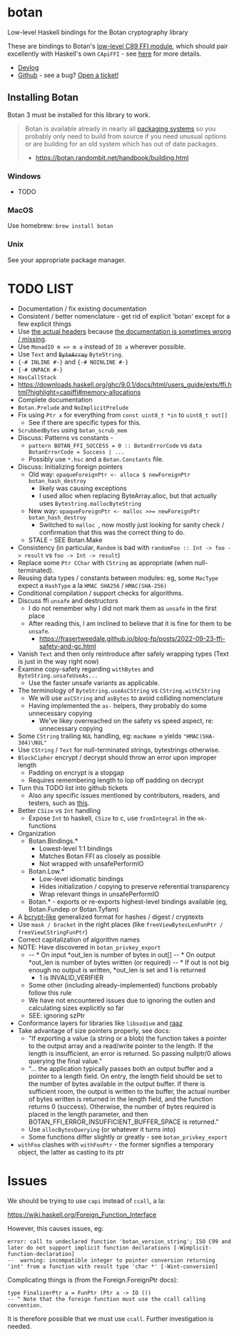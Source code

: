 # botan

Low-level Haskell bindings for the Botan cryptography library

These are bindings to Botan's [low-level C89 FFI module](https://botan.randombit.net/handbook/api_ref/ffi.html), which should pair excellently with Haskell's own `CApiFFI` - see [here](https://downloads.haskell.org/ghc/9.0.1/docs/html/users_guide/exts/ffi.html?highlight=capiffi#extension-CApiFFI) for more details.

- [Devlog](https://discourse.haskell.org/t/botan-bindings-devlog/6855?u=apothecalabs)
- [Github](https://github.com/apotheca/botan) - see a bug? [Open a ticket!](https://github.com/apotheca/botan/issues/new)

## Installing Botan

Botan 3 must be installed for this library to work.

> Botan is available already in nearly all [packaging systems](https://repology.org/project/botan/versions) so you probably only need to build from source if you need unusual options or are building for an old system which has out of date packages.
>
> - https://botan.randombit.net/handbook/building.html

### Windows

- TODO

### MacOS

Use homebrew: `brew install botan`

### Unix

See your appropriate package manager.

# TODO LIST

- Documentation / fix existing documentation
- Consistent / better nomenclature - get rid of explicit 'botan' except for a few explicit things
- Use [the actual headers](https://github.com/randombit/botan/blob/release-3/src/lib/ffi/ffi.h) because [the documentation is sometimes wrong / missing](https://botan.randombit.net/handbook/api_ref/ffi.html).
- Use `MonadIO m => m a` instead of `IO a` wherever possible.
- Use `Text` and ~~`ByteArray`~~ `ByteString`.
- `{-# INLINE #-}` and `{-# NOINLINE #-}`
- `{-# UNPACK #-}`
- `HasCallStack`
- https://downloads.haskell.org/ghc/9.0.1/docs/html/users_guide/exts/ffi.html?highlight=capiffi#memory-allocations
- Complete documentation
- `Botan.Prelude` and `NoImplicitPrelude`
- Fix using `Ptr x` for everything from `const uint8_t *in` to `uint8_t out[]`
    - See if there are specific types for this.
- `ScrubbedBytes` using `botan_scrub_mem`
- Discuss: Patterns vs constants - 
    - `pattern BOTAN_FFI_SUCCESS = 0 :: BotanErrorCode` vs `data BotanErrorCode = Success | ...`
    - Possibly use `*.hsc` and a `Botan.Constants` file.
- Discuss: Initializing foreign pointers
    - Old way: `opaqueForeignPtr <- alloca $ newForeignPtr botan_hash_destroy`
        - likely was causing exceptions
        - I used alloc when replacing ByteArray.alloc, but that actually uses `Bytestring.mallocByteString`
    - New way: `opaqueForeignPtr <- malloc >>= newForeignPtr botan_hash_destroy`
        - Switched to `malloc `, now mostly just looking for sanity check / confirmation that this was the correct thing to do.
    - STALE - SEE Botan.Make
- Consistency (in particular, `Random` is bad with `randomFoo :: Int -> foo -> result` vs `foo -> Int -> result`)
- Replace some `Ptr CChar` with `CString` as appropriate (when null-terminated).
- Reusing data types / constants between modules: eg, some `MacType` expect a `HashType` a la `HMAC SHA256` / `HMAC(SHA-256)`
- Conditional compilation / support checks for algorithms.
- Discuss ffi `unsafe` and destructors
    - I do not remember why I did not mark them as `unsafe` in the first place
    - After reading this, I am inclined to believe that it is fine for them to be `unsafe`.
        - https://frasertweedale.github.io/blog-fp/posts/2022-09-23-ffi-safety-and-gc.html
- Vanish `Text` and then only reintroduce after safely wrapping types (Text is just in the way right now)
- Examine copy-safety regarding `withBytes` and `ByteString.unsafeUseAs...`
    - Use the faster unsafe variants as applicable.
- The terminology of `ByteString.useAsCString` vs `CString.withCString`
    - We will use `asCString` and `asBytes` to avoid colliding nomenclature
    - Having implemented the `as-` helpers, they probably do some unnecessary copying
        - We've likey overreached on the safety vs speed aspect, re: unnecessary copying
- Some `CString` trailing `NUL` handling, eg: `macName m` yields `"HMAC(SHA-384)\NUL"`
- Use `CString` / `Text` for null-terminated strings, bytestrings otherwise.
- `BlockCipher` encrypt / decrypt should throw an error upon improper length
    - Padding on encrypt is a stopgap
    - Requires remembering length to lop off padding on decrypt
- Turn this TODO list into github tickets
    - Also any specific issues mentioned by contributors, readers, and testers, such as [this](https://discourse.haskell.org/t/botan-bindings-devlog/6855/30?u=apothecalabs).
- Better `CSize` vs `Int` handling
    - Expose `Int` to haskell, `CSize` to c, use `fromIntegral` in the `mk-` functions
- Organization
    - Botan.Bindings.*
        - Lowest-level 1:1 bindings
        - Matches Botan FFI as closely as possible
        - Not wrapped with unsafePerformIO
    - Botan.Low.*
        - Low-level idiomatic bindings
        - Hides initialization / copying to preserve referential transparency
        - Wrap relevant things in unsafePerformIO
    - Botan.* - exports or re-exports highest-level bindings available (eg, Botan.Fundep or Botan.Tyfam)
- A [bcrypt-like](https://en.wikipedia.org/wiki/Bcrypt#Description) generalized format for hashes / digest / cryptexts
- Use `mask / bracket` in the right places (like `freeViewBytesLenFunPtr / freeViewCStringFunPtr`)
- Correct capitalization of algorithm names
- NOTE: Have discovered in `botan_privkey_export`
    -   -- * On input *out_len is number of bytes in out[]
        -- * On output *out_len is number of bytes written (or required)
        -- * If out is not big enough no output is written, *out_len is set and 1 is returned
        - 1 is INVALID_VERIFIER
    - Some other (including already-implemented) functions probably follow this rule
    - We have not encountered issues due to ignoring the outlen and calculating sizes explicitly so far
    - SEE: ignoring szPtr
- Conformance layers for libraries like `libsodium` and [raaz](https://hackage.haskell.org/package/raaz)
- Take advantage of size pointers properly, see docs:
    -   "If exporting a value (a string or a blob) the function takes a pointer to the output array and a read/write pointer to the length. If the length is insufficient, an error is returned. So passing nullptr/0 allows querying the final value."
    -   "... the application typically passes both an output buffer and a pointer to a length field. On entry, the length field should be set to the number of bytes available in the output buffer. If there is sufficient room, the output is written to the buffer, the actual number of bytes written is returned in the length field, and the function returns 0 (success). Otherwise, the number of bytes required is placed in the length parameter, and then BOTAN_FFI_ERROR_INSUFFICIENT_BUFFER_SPACE is returned."
    - Use `allocBytesQuerying` (or whatever it turns into)
    - Some functions differ slightly or greatly - see `botan_privkey_export`
- `withFoo` clashes with `withFooPtr` - the former signifies a temporary object, the latter as casting to its ptr

# Issues

We should be trying to use `capi` instead of `ccall`, a la: 

https://wiki.haskell.org/Foreign_Function_Interface

However, this causes issues, eg:

```
error: call to undeclared function 'botan_version_string'; ISO C99 and later do not support implicit function declarations [-Wimplicit-function-declaration]
--  warning: incompatible integer to pointer conversion returning 'int' from a function with result type 'char *' [-Wint-conversion]
```

Complicating things is (from the Foreign.ForeignPtr docs):

```
type FinalizerPtr a = FunPtr (Ptr a -> IO ())
-- ^ Note that the foreign function must use the ccall calling convention.
```

It is therefore possible that we must use `ccall`. Further investigation is needed.